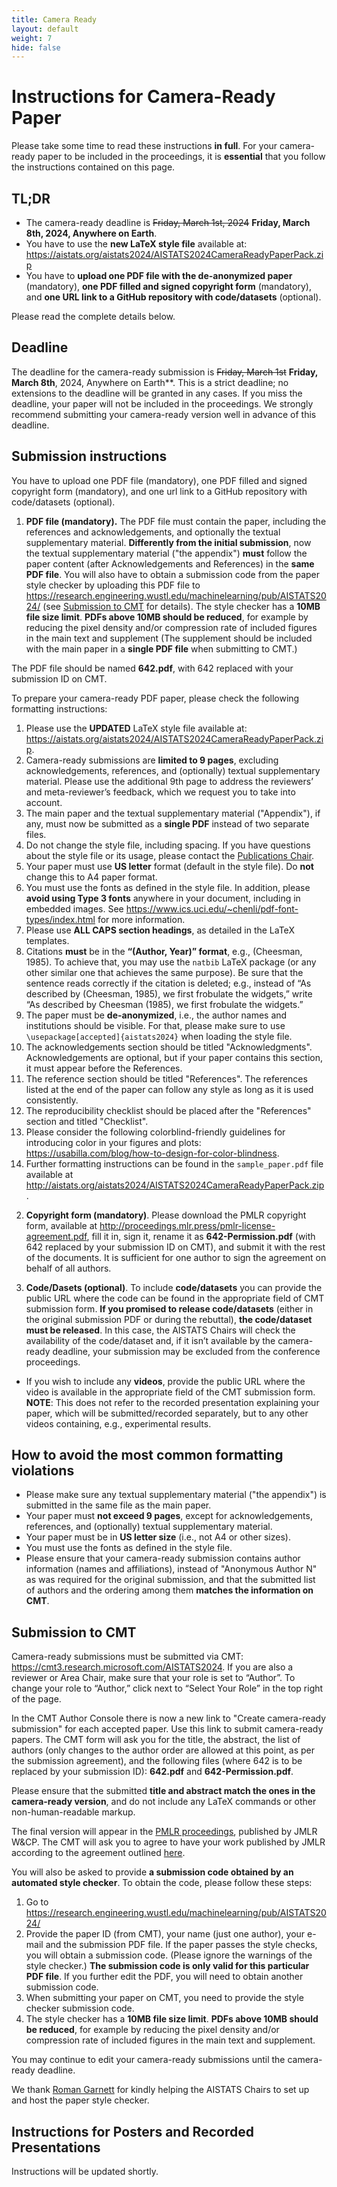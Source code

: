 ```yaml
--- 
title: Camera Ready 
layout: default 
weight: 7 
hide: false
---
```



# Instructions for Camera-Ready Paper


Please take some time to read these instructions **in full**. For your camera-ready paper to be included in the proceedings, it is **essential** that you follow the instructions contained on this page.

## TL;DR
* The camera-ready deadline is ~~Friday, March 1st,
2024~~ **Friday, March 8th,
2024, Anywhere on Earth**.
* You have to use the **new LaTeX style file** available at: <https://aistats.org/aistats2024/AISTATS2024CameraReadyPaperPack.zip>
* You have to **upload one PDF file with the de-anonymized paper** (mandatory), **one PDF filled and signed copyright form** (mandatory), and **one URL link to a GitHub repository with code/datasets** (optional).  


Please read the complete details below.

## Deadline


The deadline for the camera-ready submission is ~~Friday, March 1st~~ **Friday, March 8th**, 
2024, Anywhere on Earth**. This is a strict deadline; no extensions to the deadline will be granted in any cases. If you miss the deadline, your paper will not be included in the proceedings. We strongly recommend submitting your camera-ready version well in advance of this deadline.


## Submission instructions


You have to upload one PDF file (mandatory), one PDF filled and signed
copyright form (mandatory), and one url link to a GitHub repository with code/datasets (optional).


1) **PDF file (mandatory).** The PDF file must contain the paper, including the
references and acknowledgements, and optionally the textual supplementary
material. **Differently from the initial submission**, now the textual
supplementary material ("the appendix") **must** follow the paper content (after
Acknowledgements and References) in the **same PDF file**. You will also have to
obtain a submission code from the paper style checker by uploading this PDF
file to 
<https://research.engineering.wustl.edu/machinelearning/pub/AISTATS2024/> 
(see [Submission to CMT](#submission-to-cmt) for details). The style
checker has a **10MB file size limit**. **PDFs above 10MB should be reduced**, for example by reducing the pixel density and/or compression rate of included figures in the main text and supplement (The supplement should be included with the main paper in a **single PDF file** when submitting to CMT.)


The PDF file should be named **642.pdf**, with 642 replaced with your submission ID
on CMT.


To prepare your camera-ready PDF paper, please check the following formatting
instructions:


1. Please use the **UPDATED** LaTeX style file available at:
   <https://aistats.org/aistats2024/AISTATS2024CameraReadyPaperPack.zip>.
2. Camera-ready submissions are **limited to 9 pages**, excluding acknowledgements,
   references, and (optionally) textual supplementary material. Please use the
   additional 9th page to address the reviewers’ and meta-reviewer’s feedback,
   which we request you to take into account.
3. The main paper and the textual supplementary material ("Appendix"), if any,
   must now be submitted as a **single PDF** instead of two separate files.
4. Do not change the style file, including spacing. If you have questions about
   the style file or its usage, please contact the 
   [Publications Chair](https://aistats.org/aistats2024/committee.html).
5. Your paper must use **US letter** format (default in the style file). Do 
   **not** change this to A4 paper format.
6. You must use the fonts as defined in the style file. In addition, please **avoid using Type 3 fonts** anywhere in your document, including in embedded images. See <https://www.ics.uci.edu/~chenli/pdf-font-types/index.html> for more information.
7. Please use **ALL CAPS section headings**, as detailed in the LaTeX templates.
8. Citations **must** be in the **“(Author, Year)” format**, e.g., (Cheesman, 1985). To
   achieve that, you may use the `natbib` LaTeX package (or any other similar one
   that achieves the same purpose). Be sure that the sentence reads correctly
   if the citation is deleted; e.g., instead of “As described by (Cheesman,
   1985), we first frobulate the widgets,” write “As described by Cheesman
   (1985), we first frobulate the widgets.”
9. The paper must be **de-anonymized**, i.e., the author names and institutions
    should be visible. For that, please make sure to use
    `\usepackage[accepted]{aistats2024}` when loading the style file.
10. The acknowledgements section should be titled "Acknowledgments".
    Acknowledgements are optional, but if your paper contains this section, it
    must appear before the References.
11. The reference section should be titled "References". The references listed
    at the end of the paper can follow any style as long as it is used
    consistently.
12. The reproducibility checklist should be placed after the "References" section and titled "Checklist".
13. Please consider the following colorblind-friendly guidelines for
    introducing color in your figures and plots:
    <https://usabilla.com/blog/how-to-design-for-color-blindness>.
14. Further formatting instructions can be found in the `sample_paper.pdf` file
    available at
    <http://aistats.org/aistats2024/AISTATS2024CameraReadyPaperPack.zip>.


2) **Copyright form (mandatory)**. Please download the PMLR copyright form,
available at <http://proceedings.mlr.press/pmlr-license-agreement.pdf>, fill it
in, sign it, rename it as **642-Permission.pdf** (with 642 replaced by your
submission ID on CMT), and submit it with the rest of the documents. It is
sufficient for one author to sign the agreement on behalf of all authors.


3) **Code/Dasets (optional)**. To include **code/datasets** you can provide the public 
  URL where the code can be found in
  the appropriate field of CMT submission form.  **If you promised to release
  code/datasets** (either in the original submission PDF or during the rebuttal),
  **the code/dataset must be released**. In this case, the AISTATS Chairs will
  check the availability of the code/dataset and, if it isn’t available by the
  camera-ready deadline, your submission may be excluded from the conference
  proceedings.
* If you wish to include any **videos**, provide the
  public URL where the video is available in the appropriate field of the CMT
  submission form. **NOTE**: This does not refer to the recorded presentation
  explaining your paper, which will be submitted/recorded separately, but to any other videos containing, e.g., experimental results.


## How to avoid the most common formatting violations


* Please make sure any textual supplementary material ("the appendix") is
  submitted in the same file as the main paper.
* Your paper must **not exceed 9 pages**, except for acknowledgements, references,
  and (optionally) textual supplementary material.
* Your paper must be in **US letter size** (i.e., not A4 or other sizes).
* You must use the fonts as defined in the style file.
* Please ensure that your camera-ready submission contains author information
  (names and affiliations), instead of "Anonymous Author N" as was required for
  the original submission, and that the submitted list of authors and the
  ordering among them **matches the information on CMT**.


## Submission to CMT

Camera-ready submissions must be submitted via CMT:
<https://cmt3.research.microsoft.com/AISTATS2024>. If you are also a reviewer or
Area Chair, make sure that your role is set to “Author”. To change your role to
“Author,” click next to “Select Your Role” in the top right of the page.

In the CMT Author Console there is now a new link to "Create camera-ready
submission" for each accepted paper. Use this link to submit camera-ready
papers. The CMT form will ask you for the title, the abstract, the list of
authors (only changes to the author order are allowed at this point, as per the
submission agreement), and the following files (where 642 is to be replaced by
your submission ID): **642.pdf** and **642-Permission.pdf**.

Please ensure that the submitted **title and abstract match the ones in the
camera-ready version**, and do not include any LaTeX commands or other
non-human-readable markup.

The final version will appear in the [PMLR proceedings](https://proceedings.mlr.press/), published by JMLR W&CP. The CMT will ask you to agree to have your work published by JMLR according to the agreement outlined [here](http://proceedings.mlr.press/pmlr-license-agreement.pdf).

You will also be asked to provide **a submission code obtained by an automated
style checker**. To obtain the code, please follow these steps: 

1. Go to
   <https://research.engineering.wustl.edu/machinelearning/pub/AISTATS2024/> 
2. Provide the paper ID (from CMT), your name (just one author), your e-mail
   and the submission PDF file. If the paper passes the style checks, you will
obtain a submission code. (Please ignore the warnings of the style checker.)
**The submission code is only valid for this particular PDF file**. If you
further edit the PDF, you will need to obtain another submission code.  
3. When submitting your paper on CMT,  you need to provide the style checker
   submission code.
4. The style checker has a **10MB file size limit**. **PDFs above 10MB should be reduced**, for example by reducing the pixel density and/or compression rate of included figures in the main text and supplement.

You may continue to edit your camera-ready submissions until the camera-ready
deadline.

We thank [Roman Garnett](https://www.cse.wustl.edu/~garnett/) for kindly
helping the AISTATS Chairs to set up and host the paper style checker. 



## Instructions for Posters and Recorded Presentations

Instructions will be updated shortly.




<!-- ~~~~~~~~~~~~~~~~~~~~~~~~~~~~~~~~~~~~~~~~~~~~~~~~~~~~~~~~~~~~~~~~~~~


## Instructions for Posters

**deadline: March 14th, 2024 AoE** 

To see the full instructions, visit [the wiki](https://wiki.eventhosts.cc/en/reference/posteruploads).

Your paper will be presented in a virtual format on GatherTown and on the live virtual
site. You should prepare **two graphics** for your paper by March 14th AoE (anywhere
on Earth):

- A PNG of your **poster** in landscape format (recommended 16:9 aspect ratio). The
maximum dimensions of a poster are 5120 x 2880 pixels and no more than 10 MB.

- A PNG **thumbnail** (recommended 5:4 aspect ratio) that represents your poster.
Typically this thumbnail is a single figure from your paper (but it could be
anything that represents your paper). The maximum dimensions of thumbnails are
320 x 256 pixels and no more than 5 MB.

The Poster Upload page has an option, *Scale images to fit*, which will scale
your upload so that it fits within the limits (exceptionally large images cannot
be scaled). Using this option will allow images that are larger to be uploaded
and rescaled as they are uploaded.

Use a solid background for your posters and thumbnails as opposed to transparent.
This works better in the virtual poster spaces.

To submit your poster, follow the [submission link](https://virtual.aistats.org/PosterUpload).
If you don't see your paper listed on the page, try logging in using the
**same email address** that you used on CMT.


## Instructions for Recorded Presentations

**deadline: March 14th, 2024 AoE** 

You will also pre-record a video presentation. 

Papers accepted as **Oral will record a 12-minute video** 
and papers accepted as **Poster will record a 5-minutes
video**. SlidesLive will be sending you an email directly from slideslive.com
with further instructions on how to record and upload your video. Please
whitelist `slideslive.com` in your spam filter and coordinate with your
co-authors on recording and uploading your video. The deadline for uploading
this video is March 14th AoE (anywhere on Earth).

 -->
